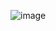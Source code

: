 ![image](https://user-images.githubusercontent.com/96046778/173180612-a1679432-a908-4540-829d-6f6a56e59349.png)

